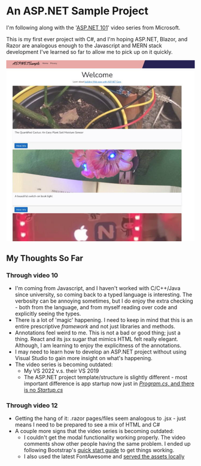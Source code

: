 # An <span>ASP.NET</span> Sample Project

I'm following along with the '[ASP.NET 101](https://www.youtube.com/playlist?list=PLdo4fOcmZ0oW8nviYduHq7bmKode-p8Wy)' video series from Microsoft.

This is my first ever project with C#, and I'm hoping ASP.NET, Blazor, and Razor are analogous enough to the Javascript and MERN stack development I've learned so far to allow me to pick up on it quickly.

![Webpage screenshot](ASPNetSample.jpg)

## My Thoughts So Far

### Through video 10

* I'm coming from Javascript, and I haven't worked with C/C++/Java since university, so coming back to a typed language is interesting. The verbosity can be annoying sometimes, but I do enjoy the extra checking - both from the language, and from myself reading over code and explicitly seeing the types.
* There is a lot of 'magic' happening. I need to keep in mind that this is an entire prescriptive *framework* and not just libraries and methods.
* Annotations feel weird to me. This is not a bad or good thing; just a thing. React and its jsx sugar that mimics HTML felt really elegant. Although, I am learning to enjoy the explicitness of the annotations.
* I may need to learn how to develop an <span>ASP.NET</span> project without using Visual Studio to gain more insight on what's happening.
* The video series is becoming outdated:
	- My VS 2022 v.s. their VS 2019
	- The <span>ASP.NET</span> project template/structure is slightly different - most important difference is app startup now just in [*Program.cs*, and there is no *Startup.cs*](https://docs.microsoft.com/en-us/dotnet/architecture/porting-existing-aspnet-apps/app-startup-differences)

### Through video 12

* Getting the hang of it: .razor pages/files seem analogous to .jsx - just means I need to be prepared to see a mix of HTML and C#
* A couple more signs that the video series is becoming outdated:
	- I couldn't get the modal functionality working properly. The video comments show other people having the same problem. I ended up following Bootstrap's [quick start guide](https://getbootstrap.com/docs/5.1/getting-started/introduction/) to get things working.
	- I also used the latest FontAwesome and [served the assets locally](https://fontawesome.com/v5.15/how-to-use/on-the-web/setup/hosting-font-awesome-yourself)